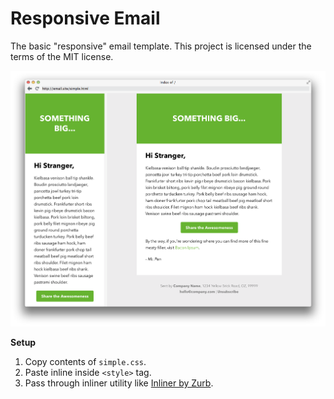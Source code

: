 Responsive Email
================
The basic "responsive" email template. This project is licensed under the terms of the MIT license.

![Simple Template](/images/simple-template.png?raw=true)

**Setup**

1. Copy contents of `simple.css`.
2. Paste inline inside `<style>` tag.
3. Pass through inliner utility like [Inliner by Zurb](http://zurb.com/ink/inliner.php).
